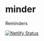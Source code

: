 # minder

Reminders

[![Netlify Status](https://api.netlify.com/api/v1/badges/2a3b52a6-7163-4a63-8192-3a9b2fd82af2/deploy-status)](https://app.netlify.com/sites/re-minder/deploys)
